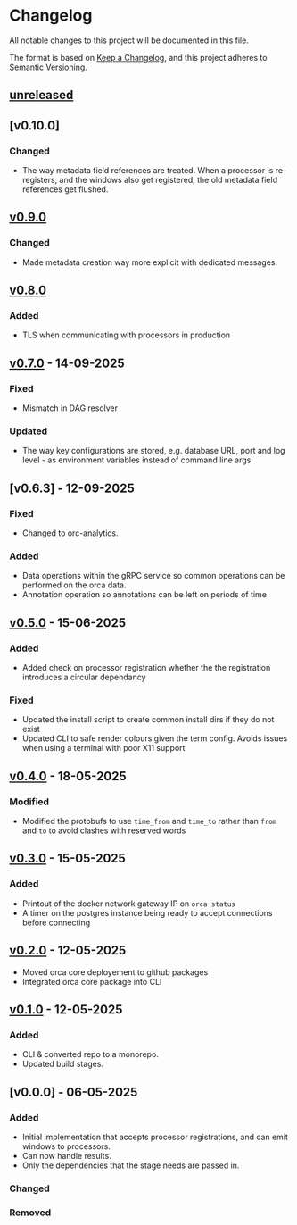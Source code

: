 # Changelog

All notable changes to this project will be documented in this file.

The format is based on [Keep a Changelog](https://keepachangelog.com/en/1.1.0/),
and this project adheres to [Semantic Versioning](https://semver.org/spec/v2.0.0.html).

## [unreleased]
## [v0.10.0]

### Changed

- The way metadata field references are treated. When a processor is re-registers, and the windows also get registered, the old metadata field references get flushed.

## [v0.9.0]

### Changed

- Made metadata creation way more explicit with dedicated messages.

## [v0.8.0]

### Added

- TLS when communicating with processors in production

## [v0.7.0] - 14-09-2025

### Fixed

- Mismatch in DAG resolver

### Updated

- The way key configurations are stored, e.g. database URL, port and log level - as environment variables instead of command line args

## [v0.6.3] - 12-09-2025

### Fixed 

- Changed to orc-analytics.

### Added

- Data operations within the gRPC service so common operations can be performed on the orca data.
- Annotation operation so annotations can be left on periods of time

## [v0.5.0] - 15-06-2025

### Added

- Added check on processor registration whether the the registration introduces a circular dependancy

### Fixed

- Updated the install script to create common install dirs if they do not exist
- Updated CLI to safe render colours given the term config. Avoids issues when using a terminal with poor X11 support

## [v0.4.0] - 18-05-2025

### Modified

- Modified the protobufs to use `time_from` and `time_to` rather than `from` and `to` to avoid
  clashes with reserved words

## [v0.3.0] - 15-05-2025

### Added

- Printout of the docker network gateway IP on `orca status`
- A timer on the postgres instance being ready to accept connections before connecting

## [v0.2.0] - 12-05-2025

- Moved orca core deployement to github packages
- Integrated orca core package into CLI

## [v0.1.0] - 12-05-2025

### Added

- CLI & converted repo to a monorepo.
- Updated build stages.

## [v0.0.0] - 06-05-2025

### Added

- Initial implementation that accepts processor registrations, and can emit windows to processors.
- Can now handle results.
- Only the dependencies that the stage needs are passed in.

### Changed

### Removed

[unreleased]: https://github.com/orc-analytics/Orca/compare/v0.9.0...HEAD
[v0.9.0]: https://github.com/orc-analytics/Orca/compare/v0.8.0...v0.9.0
[v0.8.0]: https://github.com/orc-analytics/Orca/compare/v0.7.0...v0.8.0
[v0.7.0]: https://github.com/orc-analytics/Orca/compare/v0.6.0...v0.7.0
[v0.6.0]: https://github.com/orc-analytics/Orca/compare/v0.5.0...v0.6.0
[v0.5.0]: https://github.com/orc-analytics/Orca/compare/v0.4.0...v0.5.0
[v0.4.0]: https://github.com/orc-analytics/Orca/compare/v0.3.0...v0.4.0
[v0.3.0]: https://github.com/orc-analytics/Orca/compare/v0.2.0...v0.3.0
[v0.2.0]: https://github.com/orc-analytics/Orca/compare/v0.1.0...v0.2.0
[v0.1.0]: https://github.com/orc-analytics/Orca/compare/v0.0.0...v0.1.0
